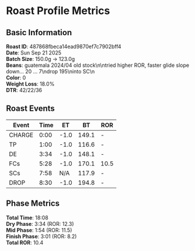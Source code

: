 # Roast Profile Metrics

## Basic Information
**Roast ID**: 487868fbeca14ead9870ef7c7902bff4  
**Date**: Sun Sep 21 2025  
**Batch Size**: 150.0g → 123.0g  
**Beans**: guatemala 2024/04 old stock\n\ntried higher ROR, faster glide slope down... 20 ... 7\ndrop 195\ninto SC\n  
**Color**: 0  
**Weight Loss**: 18.0%  
**DTR**: 42/22/36  

## Roast Events

| Event | Time | ET | BT | ROR |
|-------|------|----|----|-----|
| CHARGE | 0:00 | -1.0 | 149.1 | - |
| TP | 1:00 | -1.0 | 116.6 | - |
| DE | 3:34 | -1.0 | 148.1 | - |
| FCs | 5:28 | -1.0 | 170.1 | 10.5 |
| SCs | 7:58 | N/A | 117.9 | - |
| DROP | 8:30 | -1.0 | 194.8 | - |

## Phase Metrics
**Total Time**: 18:08  
**Dry Phase**: 3:34 (ROR: 12.3)  
**Mid Phase**: 1:54 (ROR: 11.5)  
**Finish Phase**: 3:01 (ROR: 8.2)  
**Total ROR**: 10.4  
